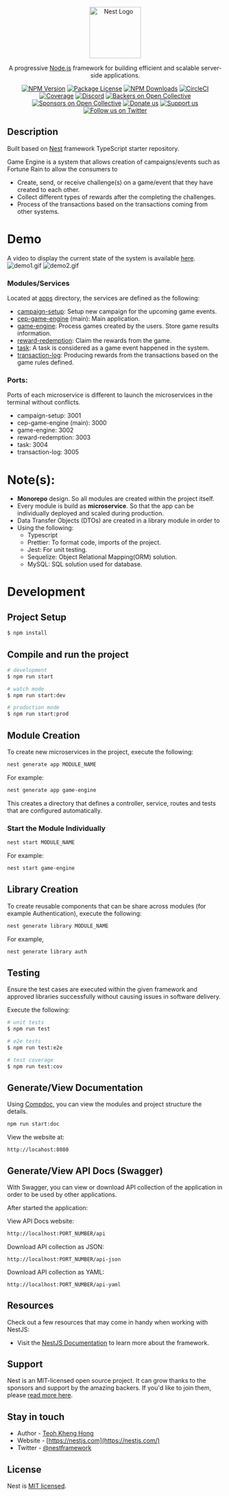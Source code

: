 <p align="center">
  <a href="http://nestjs.com/" target="blank"><img src="https://nestjs.com/img/logo-small.svg" width="120" alt="Nest Logo" /></a>
</p>

[circleci-image]: https://img.shields.io/circleci/build/github/nestjs/nest/master?token=abc123def456
[circleci-url]: https://circleci.com/gh/nestjs/nest

  <p align="center">A progressive <a href="http://nodejs.org" target="_blank">Node.js</a> framework for building efficient and scalable server-side applications.</p>
    <p align="center">
<a href="https://www.npmjs.com/~nestjscore" target="_blank"><img src="https://img.shields.io/npm/v/@nestjs/core.svg" alt="NPM Version" /></a>
<a href="https://www.npmjs.com/~nestjscore" target="_blank"><img src="https://img.shields.io/npm/l/@nestjs/core.svg" alt="Package License" /></a>
<a href="https://www.npmjs.com/~nestjscore" target="_blank"><img src="https://img.shields.io/npm/dm/@nestjs/common.svg" alt="NPM Downloads" /></a>
<a href="https://circleci.com/gh/nestjs/nest" target="_blank"><img src="https://img.shields.io/circleci/build/github/nestjs/nest/master" alt="CircleCI" /></a>
<a href="https://coveralls.io/github/nestjs/nest?branch=master" target="_blank"><img src="https://coveralls.io/repos/github/nestjs/nest/badge.svg?branch=master#9" alt="Coverage" /></a>
<a href="https://discord.gg/G7Qnnhy" target="_blank"><img src="https://img.shields.io/badge/discord-online-brightgreen.svg" alt="Discord"/></a>
<a href="https://opencollective.com/nest#backer" target="_blank"><img src="https://opencollective.com/nest/backers/badge.svg" alt="Backers on Open Collective" /></a>
<a href="https://opencollective.com/nest#sponsor" target="_blank"><img src="https://opencollective.com/nest/sponsors/badge.svg" alt="Sponsors on Open Collective" /></a>
  <a href="https://paypal.me/kamilmysliwiec" target="_blank"><img src="https://img.shields.io/badge/Donate-PayPal-ff3f59.svg" alt="Donate us"/></a>
    <a href="https://opencollective.com/nest#sponsor"  target="_blank"><img src="https://img.shields.io/badge/Support%20us-Open%20Collective-41B883.svg" alt="Support us"></a>
  <a href="https://twitter.com/nestframework" target="_blank"><img src="https://img.shields.io/twitter/follow/nestframework.svg?style=social&label=Follow" alt="Follow us on Twitter"></a>
</p>
  <!--[![Backers on Open Collective](https://opencollective.com/nest/backers/badge.svg)](https://opencollective.com/nest#backer)
  [![Sponsors on Open Collective](https://opencollective.com/nest/sponsors/badge.svg)](https://opencollective.com/nest#sponsor)-->

## Description

Built based on [Nest](https://github.com/nestjs/nest) framework TypeScript starter repository.

Game Engine is a system that allows creation of campaigns/events such as Fortune Rain to allow the consumers to
* Create, send, or receive challenge(s) on a game/event that they have created to each other.
* Collect different types of rewards after the completing the challenges.
* Process of the transactions based on the transactions coming from other systems.

# Demo
A video to display the current state of the system is available [here](https://youtu.be/7v0q-y8r3oY).
![demo1.gif](docs/demo/demo1.gif)
![demo2.gif](docs/demo/demo2.gif)

### Modules/Services
Located at [apps](apps) directory, the services are defined as the following:

* [campaign-setup](apps%2Fcampaign-setup): Setup new campaign for the upcoming game events.
* [cep-game-engine](apps%2Fcep-game-engine) (main): Main application.
* [game-engine](apps%2Fgame-engine): Process games created by the users. Store game results information.
* [reward-redemption](apps%2Freward-redemption): Claim the rewards from the game.
* [task](apps%2Ftask): A task is considered as a game event happened in the system.
* [transaction-log](apps%2Ftransaction-log): Producing rewards from the transactions based on the game rules defined.


### Ports:
Ports of each microservice is different to launch the microservices in the terminal without conflicts.
* campaign-setup: 3001
* cep-game-engine (main): 3000
* game-engine: 3002
* reward-redemption: 3003
* task: 3004
* transaction-log: 3005

# Note(s):
* **Monorepo** design. So all modules are created within the project itself.
* Every module is build as **microservice**. So that the app can be individually deployed and scaled during production.
* Data Transfer Objects (DTOs) are created in a library module in order to
* Using the following:
  * Typescript
  * Prettier: To format code, imports of the project.
  * Jest: For unit testing.
  * Sequelize: Object Relational Mapping(ORM) solution.
  * MySQL: SQL solution used for database.

# Development

## Project Setup

```bash
$ npm install
```

## Compile and run the project

```bash
# development
$ npm run start

# watch mode
$ npm run start:dev

# production mode
$ npm run start:prod
```

## Module Creation
To create new microservices in the project, execute the following:

```bash
nest generate app MODULE_NAME
```

For example:
```bash
nest generate app game-engine
```

This creates a directory that defines a controller, service, routes and tests that are configured automatically.

### Start the Module Individually
```bash
nest start MODULE_NAME
```

For example:
```bash
nest start game-engine
```

## Library Creation
To create reusable components that can be share across modules (for example Authentication), execute the following:

```bash
nest generate library MODULE_NAME
```

For example,
```bash
nest generate library auth
```

## Testing

Ensure the test cases are executed within the given framework and approved libraries successfully without causing issues in software delivery.

Execute the following:
```bash
# unit tests
$ npm run test

# e2e tests
$ npm run test:e2e

# test coverage
$ npm run test:cov
```

## Generate/View Documentation

Using [Compdoc](https://docs.nestjs.com/recipes/documentation#setup), you can view the modules and project structure the details.

```bash
npm run start:doc
```

View the website at:
``` http request
http://locahost:8080
```

## Generate/View API Docs (Swagger)

With Swagger, you can view or download API collection of the application in order to be used by other applications. 

After started the application:

View API Docs website:
```bash
http://localhost:PORT_NUMBER/api
```

Download API collection as JSON:
```http request
http://localhost:PORT_NUMBER/api-json
```

Download API collection as YAML:
```http request
http://localhost:PORT_NUMBER/api-yaml
```

## Resources

Check out a few resources that may come in handy when working with NestJS:

- Visit the [NestJS Documentation](https://docs.nestjs.com) to learn more about the framework.


## Support

Nest is an MIT-licensed open source project. It can grow thanks to the sponsors and support by the amazing backers. If you'd like to join them, please [read more here](https://docs.nestjs.com/support).

## Stay in touch

- Author - [Teoh Kheng Hong](https://github.com/tkhenghong)
- Website - [https://nestjs.com](https://nestjs.com/)
- Twitter - [@nestframework](https://twitter.com/nestframework)

## License

Nest is [MIT licensed](https://github.com/nestjs/nest/blob/master/LICENSE).
